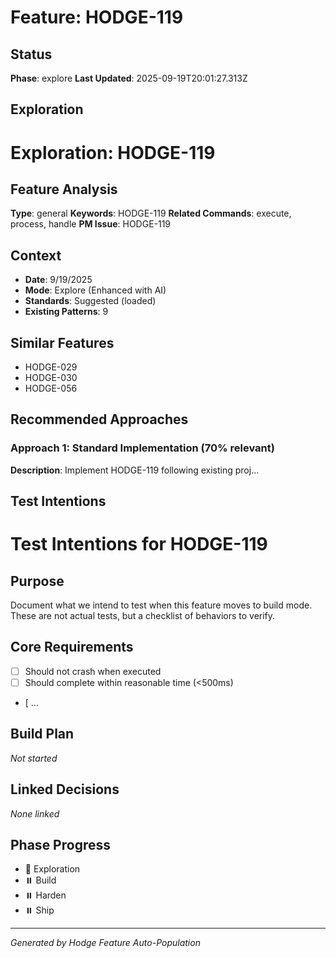 # Feature: HODGE-119

## Status
**Phase**: explore
**Last Updated**: 2025-09-19T20:01:27.313Z

## Exploration
# Exploration: HODGE-119

## Feature Analysis
**Type**: general
**Keywords**: HODGE-119
**Related Commands**: execute, process, handle
**PM Issue**: HODGE-119

## Context
- **Date**: 9/19/2025
- **Mode**: Explore (Enhanced with AI)
- **Standards**: Suggested (loaded)
- **Existing Patterns**: 9


## Similar Features
- HODGE-029
- HODGE-030
- HODGE-056




## Recommended Approaches


### Approach 1: Standard Implementation (70% relevant)
**Description**: Implement HODGE-119 following existing proj...

## Test Intentions
# Test Intentions for HODGE-119

## Purpose
Document what we intend to test when this feature moves to build mode.
These are not actual tests, but a checklist of behaviors to verify.

## Core Requirements
- [ ] Should not crash when executed
- [ ] Should complete within reasonable time (<500ms)
- [ ...

## Build Plan
_Not started_

## Linked Decisions
_None linked_




## Phase Progress
- 🔄 Exploration
- ⏸️ Build
- ⏸️ Harden
- ⏸️ Ship

---
_Generated by Hodge Feature Auto-Population_
